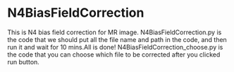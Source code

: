 # N4BiasFieldCorrection
This is N4 bias field correction for MR image.
N4BiasFieldCorrection.py is the code that we should put all the file name and path in the code, and then run it and wait for 10 mins.All is done!
N4BiasFieldCorrection_choose.py is the code that you can choose which file to be corrected after you clicked run button.
